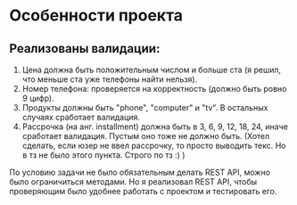 <h1>Особенности проекта</h1>
<h2>Реализованы валидации:</h2>

1. Цена должна быть положительным числом и больше ста (я решил, что меньше ста уже телефоны найти нельзя).
2. Номер телефона: проверяется на корректность (должно быть ровно 9 цифр).
3. Продукты должны быть "phone", "computer" и "tv". В остальных случаях сработает валидация.
4. Рассрочка (на анг. installment) должна быть в 3, 6, 9, 12, 18, 24, иначе сработает валидация. Пустым оно тоже не должно быть. (Хотел сделать, если юзер не ввел рассрочку, то просто выводить текс. Но в тз не было этого пункта. Строго по тз :) )

По условию задачи не было обязательным делать REST API, можно было ограничиться методами.
Но я реализовал REST API, чтобы проверяющим было удобнее работать с проектом и тестировать его.